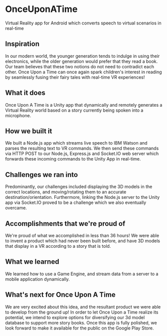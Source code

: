 # OnceUponATime
Virtual Reality app for Android which converts speech to virtual scenarios in real-time

## Inspiration
In our modern world, the younger generation tends to indulge in using their electronics, while the older generation would prefer that they read a book. Our team believes that these two notions do not need to contradict each other. Once Upon a Time can once again spark children's interest in reading by seamlessly fusing their fairy tales with real-time VR experiences!

## What it does
Once Upon A Time is a Unity app that dynamically and remotely generates a Virtual Reality world based on a story currently being spoken into a microphone.

## How we built it
We built a Node.js app which streams live speech to IBM Watson and parses the resulting text to VR commands. We then send these commands via HTTP POST to our Node.js, Express.js and Socket.IO web server which forwards these incoming commands to the Unity App in real-time.

## Challenges we ran into
Predominantly, our challenges included displaying the 3D models in the correct locations, and moving/rotating them to an accurate destination/orientation. Furthermore, linking the Node.js server to the Unity app via Socket.IO proved to be a challenge which we also eventually overcame.

## Accomplishments that we're proud of
We're proud of what we accomplished in less than 36 hours! We were able to invent a product which had never been built before, and have 3D models that display in a VR according to a story that is told.

## What we learned
We learned how to use a Game Engine, and stream data from a server to a mobile application dynamically.

## What's next for Once Upon A Time
We are very excited about this idea, and the resultant product we were able to develop from the ground up! In order to let Once Upon a Time realize its potential, we intend to explore options for diversifying our 3d model database to support more story books. Once this app is fully polished, we look forward to make it available for the public on the Google Play Store.
